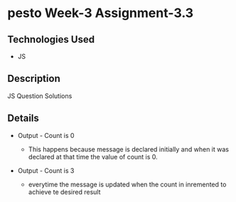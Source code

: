 # pesto Week-3 Assignment-3.3

## Technologies Used
- JS

## Description
JS Question Solutions

## Details

- Output - Count is 0
    - This happens because message is declared initially and when it was declared at that time the value of count is 0.

- Output - Count is 3
    - everytime the message is updated when the count in inremented to achieve te desired result